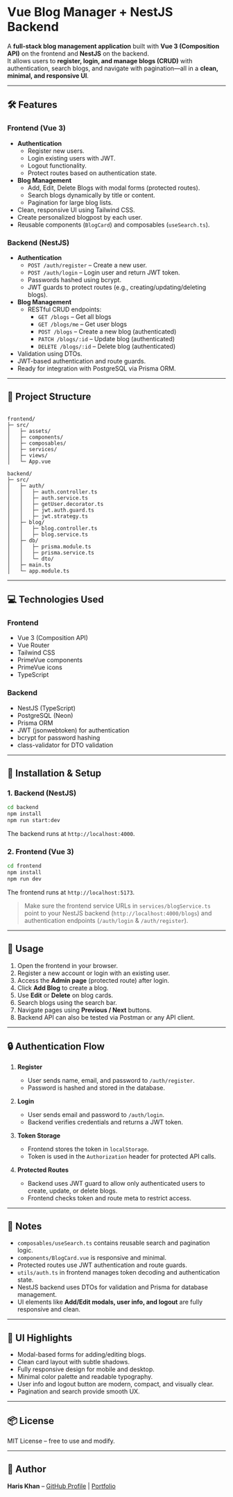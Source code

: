 # Vue Blog Manager + NestJS Backend

A **full-stack blog management application** built with **Vue 3 (Composition API)** on the frontend and **NestJS** on the backend.  
It allows users to **register, login, and manage blogs (CRUD)** with authentication, search blogs, and navigate with pagination—all in a **clean, minimal, and responsive UI**.

---

## 🛠 Features

### Frontend (Vue 3)
- **Authentication**
  - Register new users.
  - Login existing users with JWT.
  - Logout functionality.
  - Protect routes based on authentication state.
- **Blog Management**
  - Add, Edit, Delete Blogs with modal forms (protected routes).
  - Search blogs dynamically by title or content.
  - Pagination for large blog lists.
- Clean, responsive UI using Tailwind CSS.
- Create personalized blogpost by each user.
- Reusable components (`BlogCard`) and composables (`useSearch.ts`).

### Backend (NestJS)
- **Authentication**
  - `POST /auth/register` – Create a new user.
  - `POST /auth/login` – Login user and return JWT token.
  - Passwords hashed using bcrypt.
  - JWT guards to protect routes (e.g., creating/updating/deleting blogs).
- **Blog Management**
  - RESTful CRUD endpoints:
    - `GET /blogs` – Get all blogs
    - `GET /blogs/me` – Get user blogs
    - `POST /blogs` – Create a new blog (authenticated)
    - `PATCH /blogs/:id` – Update blog (authenticated)
    - `DELETE /blogs/:id` – Delete blog (authenticated)
- Validation using DTOs.
- JWT-based authentication and route guards.
- Ready for integration with PostgreSQL via Prisma ORM.

---

## 📂 Project Structure

```

frontend/
├─ src/
│   ├─ assets/
│   ├─ components/
│   ├─ composables/
│   ├─ services/
│   ├─ views/
│   └─ App.vue

backend/
├─ src/
│   ├─ auth/
│   │   ├─ auth.controller.ts
│   │   ├─ auth.service.ts
│   │   ├─ getUser.decorator.ts
│   │   ├─ jwt.auth.guard.ts
│   │   ├─ jwt.strategy.ts
│   ├─ blog/
│   │   ├─ blog.controller.ts
│   │   ├─ blog.service.ts
│   ├─ db/
│   │   ├─ prisma.module.ts
│   │   ├─ prisma.service.ts
│   │   └─ dto/
│   ├─ main.ts
│   └─ app.module.ts

````

---

## 💻 Technologies Used

### Frontend
- Vue 3 (Composition API)
- Vue Router
- Tailwind CSS
- PrimeVue components
- PrimeVue icons
- TypeScript

### Backend
- NestJS (TypeScript)
- PostgreSQL (Neon)
- Prisma ORM
- JWT (jsonwebtoken) for authentication
- bcrypt for password hashing
- class-validator for DTO validation

---

## 🚀 Installation & Setup

### 1. Backend (NestJS)
```bash
cd backend
npm install
npm run start:dev
````

The backend runs at `http://localhost:4000`.

### 2. Frontend (Vue 3)

```bash
cd frontend
npm install
npm run dev
```

The frontend runs at `http://localhost:5173`.

> Make sure the frontend service URLs in `services/blogService.ts` point to your NestJS backend (`http://localhost:4000/blogs`) and authentication endpoints (`/auth/login` & `/auth/register`).

---

## 🔧 Usage

1. Open the frontend in your browser.
2. Register a new account or login with an existing user.
3. Access the **Admin page** (protected route) after login.
4. Click **Add Blog** to create a blog.
5. Use **Edit** or **Delete** on blog cards.
6. Search blogs using the search bar.
7. Navigate pages using **Previous / Next** buttons.
8. Backend API can also be tested via Postman or any API client.

---

## 🔒 Authentication Flow

1. **Register**

   * User sends name, email, and password to `/auth/register`.
   * Password is hashed and stored in the database.
2. **Login**

   * User sends email and password to `/auth/login`.
   * Backend verifies credentials and returns a JWT token.
3. **Token Storage**

   * Frontend stores the token in `localStorage`.
   * Token is used in the `Authorization` header for protected API calls.
4. **Protected Routes**

   * Backend uses JWT guard to allow only authenticated users to create, update, or delete blogs.
   * Frontend checks token and route meta to restrict access.

---

## 📌 Notes

* `composables/useSearch.ts` contains reusable search and pagination logic.
* `components/BlogCard.vue` is responsive and minimal.
* Protected routes use JWT authentication and route guards.
* `utils/auth.ts` in frontend manages token decoding and authentication state.
* NestJS backend uses DTOs for validation and Prisma for database management.
* UI elements like **Add/Edit modals, user info, and logout** are fully responsive and clean.

---

## 🎨 UI Highlights

* Modal-based forms for adding/editing blogs.
* Clean card layout with subtle shadows.
* Fully responsive design for mobile and desktop.
* Minimal color palette and readable typography.
* User info and logout button are modern, compact, and visually clear.
* Pagination and search provide smooth UX.

---

## 📦 License

MIT License – free to use and modify.

---

## 🙌 Author

**Haris Khan** – [GitHub Profile](https://github.com/developebyharis) | [Portfolio](https://hariskhan.vercel.app)


